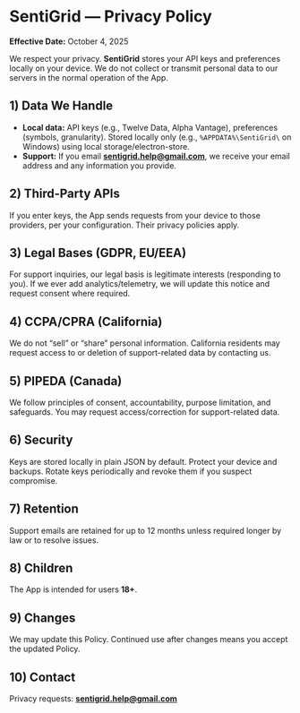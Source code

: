 # SentiGrid — Privacy Policy
**Effective Date:** October 4, 2025

We respect your privacy. **SentiGrid** stores your API keys and preferences locally on your device. We do not collect or transmit personal data to our servers in the normal operation of the App.

## 1) Data We Handle
- **Local data:** API keys (e.g., Twelve Data, Alpha Vantage), preferences (symbols, granularity). Stored locally only (e.g., `%APPDATA%\SentiGrid\` on Windows) using local storage/electron-store.
- **Support:** If you email **sentigrid.help@gmail.com**, we receive your email address and any information you provide.

## 2) Third-Party APIs
If you enter keys, the App sends requests from your device to those providers, per your configuration. Their privacy policies apply.

## 3) Legal Bases (GDPR, EU/EEA)
For support inquiries, our legal basis is legitimate interests (responding to you). If we ever add analytics/telemetry, we will update this notice and request consent where required.

## 4) CCPA/CPRA (California)
We do not “sell” or “share” personal information. California residents may request access to or deletion of support-related data by contacting us.

## 5) PIPEDA (Canada)
We follow principles of consent, accountability, purpose limitation, and safeguards. You may request access/correction for support-related data.

## 6) Security
Keys are stored locally in plain JSON by default. Protect your device and backups. Rotate keys periodically and revoke them if you suspect compromise.

## 7) Retention
Support emails are retained for up to 12 months unless required longer by law or to resolve issues.

## 8) Children
The App is intended for users **18+**.

## 9) Changes
We may update this Policy. Continued use after changes means you accept the updated Policy.

## 10) Contact
Privacy requests: **sentigrid.help@gmail.com**
